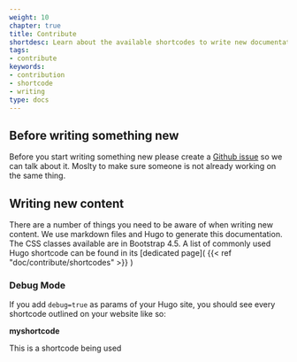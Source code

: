 ```yaml
---
weight: 10
chapter: true
title: Contribute
shortdesc: Learn about the available shortcodes to write new documentation.
tags:
- contribute
keywords:
- contribution
- shortcode
- writing
type: docs
---
```


## Before writing something new

Before you start writing something new please create a [Github issue](https://github.com/CleverCloud/doc.clever-cloud.com/issues) so we can talk about it. Moslty to make sure someone is not already working on the same thing.

## Writing new content

There are a number of things you need to be aware of when writing new content. We use markdown files and Hugo to generate this documentation. The CSS classes available are in Bootstrap 4.5. A list of commonly used Hugo shortcode can be found in its [dedicated page]( {{< ref "doc/contribute/shortcodes" >}} )


### Debug Mode

If you add `debug=true` as params of your Hugo site, you should see every shortcode outlined on your website like so:

<div class="shortcode-debug"><strong>myshortcode </strong><p>This is a shortcode being used</div>